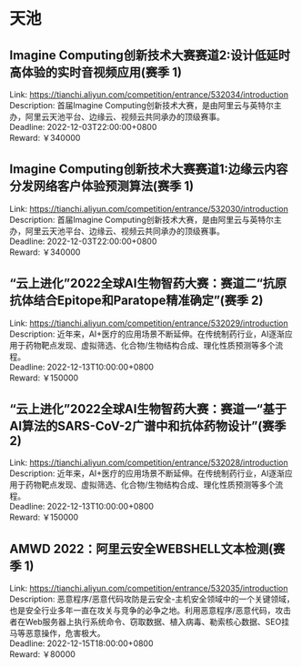 # 天池



## Imagine Computing创新技术大赛赛道2:设计低延时高体验的实时音视频应用(赛季 1)

Link: https://tianchi.aliyun.com/competition/entrance/532034/introduction  
Description: 首届Imagine Computing创新技术大赛，是由阿里云与英特尔主办，阿里云天池平台、边缘云、视频云共同承办的顶级赛事。  
Deadline: 2022-12-03T22:00:00+0800  
Reward: ￥340000  


## Imagine Computing创新技术大赛赛道1:边缘云内容分发网络客户体验预测算法(赛季 1)

Link: https://tianchi.aliyun.com/competition/entrance/532030/introduction  
Description: 首届Imagine Computing创新技术大赛，是由阿里云与英特尔主办，阿里云天池平台、边缘云、视频云共同承办的顶级赛事。  
Deadline: 2022-12-03T22:00:00+0800  
Reward: ￥340000  


## “云上进化”2022全球AI生物智药大赛：赛道二“抗原抗体结合Epitope和Paratope精准确定”(赛季 2)

Link: https://tianchi.aliyun.com/competition/entrance/532029/introduction  
Description: 近年来，AI+医疗的应用场景不断延伸。在传统制药行业，AI逐渐应用于药物靶点发现、虚拟筛选、化合物/生物结构合成、理化性质预测等多个流程。  
Deadline: 2022-12-13T10:00:00+0800  
Reward: ￥150000  


## “云上进化”2022全球AI生物智药大赛：赛道一“基于AI算法的SARS-CoV-2广谱中和抗体药物设计”(赛季 2)

Link: https://tianchi.aliyun.com/competition/entrance/532028/introduction  
Description: 近年来，AI+医疗的应用场景不断延伸。在传统制药行业，AI逐渐应用于药物靶点发现、虚拟筛选、化合物/生物结构合成、理化性质预测等多个流程。  
Deadline: 2022-12-13T10:00:00+0800  
Reward: ￥150000  


## AMWD 2022：阿里云安全WEBSHELL文本检测(赛季 1)

Link: https://tianchi.aliyun.com/competition/entrance/532035/introduction  
Description: 恶意程序/恶意代码攻防是云安全-主机安全领域中的一个关键领域，也是安全行业多年一直在攻关与竞争的必争之地。利用恶意程序/恶意代码，攻击者在Web服务器上执行系统命令、窃取数据、植入病毒、勒索核心数据、SEO挂马等恶意操作，危害极大。  
Deadline: 2022-12-15T18:00:00+0800  
Reward: ￥80000  

